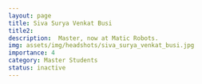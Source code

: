 ```yaml
---
layout: page
title: Siva Surya Venkat Busi
title2:  
description:  Master, now at Matic Robots. 
img: assets/img/headshots/siva_surya_venkat_busi.jpg
importance: 4
category: Master Students
status: inactive
---
```



